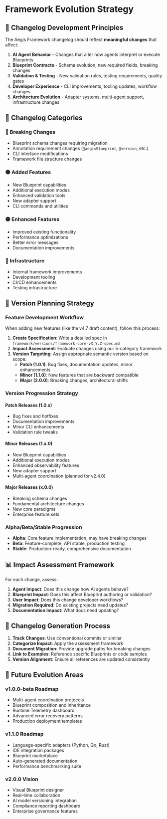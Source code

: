 # Framework Evolution Strategy

## 🎯 Changelog Development Principles

The Aegis Framework changelog should reflect __meaningful changes__ that affect:

1. __AI Agent Behavior__ - Changes that alter how agents interpret or execute Blueprints
2. __Blueprint Contracts__ - Schema evolution, new required fields, breaking changes
3. __Validation & Testing__ - New validation rules, testing requirements, quality gates
4. __Developer Experience__ - CLI improvements, tooling updates, workflow changes
5. __Architecture Evolution__ - Adapter systems, multi-agent support, infrastructure changes

## 📝 Changelog Categories

### 🔴 Breaking Changes

- Blueprint schema changes requiring migration
- Annotation requirement changes (`@aegisBlueprint`, `@version`, etc.)
- CLI interface modifications
- Framework file structure changes

### 🟢 Added Features

- New Blueprint capabilities
- Additional execution modes
- Enhanced validation tools
- New adapter support
- CLI commands and utilities

### 🟡 Enhanced Features

- Improved existing functionality
- Performance optimizations
- Better error messages
- Documentation improvements

### 🔵 Infrastructure

- Internal framework improvements
- Development tooling
- CI/CD enhancements
- Testing infrastructure

## 🚀 Version Planning Strategy

### Feature Development Workflow

When adding new features (like the v4.7 draft content), follow this process:

1. __Create Specification__: Write a detailed spec in `framework/versions/framework-core-vX.Y.Z-spec.md`
2. __Impact Assessment__: Evaluate changes using our 5-category framework
3. __Version Targeting__: Assign appropriate semantic version based on scope:
   - __Patch (1.0.1)__: Bug fixes, documentation updates, minor enhancements
   - __Minor (1.1.0)__: New features that are backward compatible
   - __Major (2.0.0)__: Breaking changes, architectural shifts

### Version Progression Strategy

#### Patch Releases (1.0.x)

- Bug fixes and hotfixes
- Documentation improvements
- Minor CLI enhancements
- Validation rule tweaks

#### Minor Releases (1.x.0)

- New Blueprint capabilities
- Additional execution modes
- Enhanced observability features
- New adapter support
- Multi-agent coordination (planned for v2.4.0)

#### Major Releases (x.0.0)

- Breaking schema changes
- Fundamental architecture changes
- New core paradigms
- Enterprise feature sets

### Alpha/Beta/Stable Progression

- __Alpha__: Core feature implementation, may have breaking changes
- __Beta__: Feature-complete, API stable, production testing
- __Stable__: Production-ready, comprehensive documentation

## 📊 Impact Assessment Framework

For each change, assess:

1. __Agent Impact__: Does this change how AI agents behave?
2. __Blueprint Impact__: Does this affect Blueprint authoring or validation?
3. __User Impact__: Does this change developer workflows?
4. __Migration Required__: Do existing projects need updates?
5. __Documentation Impact__: What docs need updating?

## 🔄 Changelog Generation Process

1. __Track Changes__: Use conventional commits or similar
2. __Categorize Impact__: Apply the assessment framework
3. __Document Migration__: Provide upgrade paths for breaking changes
4. __Link to Examples__: Reference specific Blueprints or code samples
5. __Version Alignment__: Ensure all references are updated consistently

## 🎨 Future Evolution Areas

### v1.0.0-beta Roadmap

- Multi-agent coordination protocols
- Blueprint composition and inheritance
- Runtime Telemetry dashboard
- Advanced error recovery patterns
- Production deployment templates

### v1.1.0 Roadmap

- Language-specific adapters (Python, Go, Rust)
- IDE integration packages
- Blueprint marketplace
- Auto-generated documentation
- Performance benchmarking suite

### v2.0.0 Vision

- Visual Blueprint designer
- Real-time collaboration
- AI model versioning integration
- Compliance reporting dashboard
- Enterprise governance features
